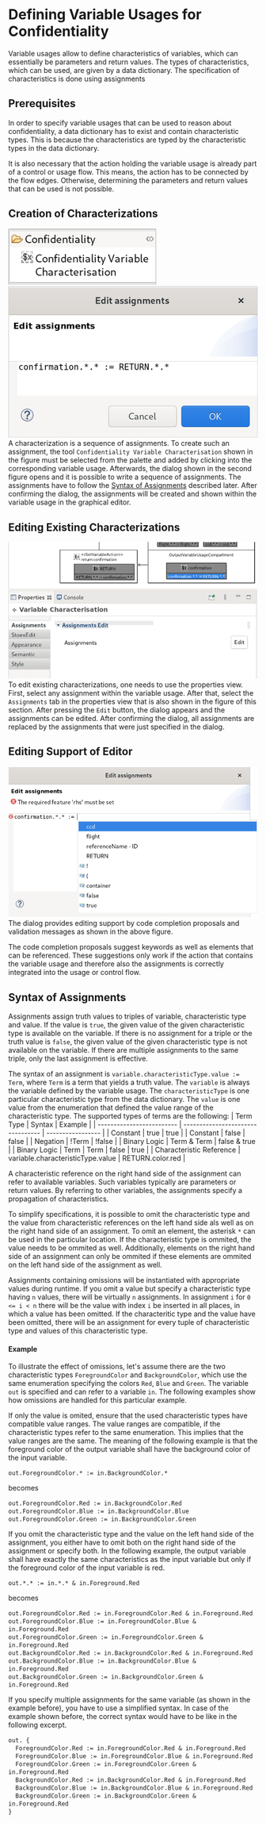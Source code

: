 # Defining Variable Usages for Confidentiality
Variable usages allow to define characteristics of variables, which can essentially be parameters and return values. 
The types of characteristics, which can be used, are given by a data dictionary.
The specification of characteristics is done using assignments

## Prerequisites
In order to specify variable usages that can be used to reason about confidentiality, a data dictionary has to exist and contain characteristic types. 
This is because the characteristics are typed by the characteristic types in the data dictionary.

It is also necessary that the action holding the variable usage is already part of a control or usage flow. 
This means, the action has to be connected by the flow edges. 
Otherwise, determining the parameters and return values that can be used is not possible.

## Creation of Characterizations
![Tool to create variable characterizations for confidentiality](/img/pcm/sirius-variablecharacterization-confidentiality.png) 
![Dialog to edit assignments](/img/pcm/sirius-variablecharacterization-confidentiality-assignmentsdialog.png) 
A characterization is a sequence of assignments. 
To create such an assignment, the tool `Confidentiality Variable Characterisation` shown in the figure must be selected from the palette and added by clicking into the corresponding variable usage. 
Afterwards, the dialog shown in the second figure opens and it is possible to write a sequence of assignments. 
The assignments have to follow the [Syntax of Assignments](#syntax-of-assignments) described later. 
After confirming the dialog, the assignments will be created and shown within the variable usage in the graphical editor.

## Editing Existing Characterizations
![Properties view allowing to edit assignments](/img/pcm/properties-view-assignments.png) 
To edit existing characterizations, one needs to use the properties view. 
First, select any assignment within the variable usage. 
After that, select the `Assignments` tab in the properties view that is also shown in the figure of this section. 
After pressing the `Edit` button, the dialog appears and the assignments can be edited. 
After confirming the dialog, all assignments are replaced by the assignments that were just specified in the dialog.

## Editing Support of Editor
![Editing support in assignments editor](/img/pcm/sirius-variablecharacterization-confidentiality-assignmentsdialog-editingsupport.png) 
The dialog provides editing support by code completion proposals and validation messages as shown in the above figure.

The code completion proposals suggest keywords as well as elements that can be referenced. 
These suggestions only work if the action that contains the variable usage and therefore also the assignments is correctly integrated into the usage or control flow.

## Syntax of Assignments
Assignments assign truth values to triples of variable, characteristic type and value. 
If the value is `true`, the given value of the given characteristic type is available on the variable. 
If there is no assignment for a triple or the truth value is `false`, the given value of the given characteristic type is not available on the variable. 
If there are multiple assignments to the same triple, only the last assignment is effective.

The syntax of an assignment is `variable.characteristicType.value := Term`, where `Term` is a term that yields a truth value. 
The `variable` is always the variable defined by the variable usage. 
The `characteristicType` is one particular characteristic type from the data dictionary. 
The `value` is one value from the enumeration that defined the value range of the characteristic type. 
The supported types of terms are the following:
| Term Type                 | Syntax                            | Example           |
| ------------------------- | --------------------------------- | ----------------- |
| Constant                  | true                              | true              |
| Constant                  | false                             | false             |
| Negation                  | !Term                             | !false            |
| Binary Logic              | Term & Term                       | false & true      |
| Binary Logic              | Term \| Term                      | false \| true     |
| Characteristic Reference  | variable.characteristicType.value | RETURN.color.red  | 

A characteristic reference on the right hand side of the assignment can refer to available variables. 
Such variables typically are parameters or return values. 
By referring to other variables, the assignments specify a propagation of characteristics.

To simplify specifications, it is possible to omit the characteristic type and the value from characteristic references on the left hand side als well as on the right hand side of an assignment. 
To omit an element, the asterisk `*` can be used in the particular location. 
If the characteristic type is ommited, the value needs to be ommited as well. 
Additionally, elements on the right hand side of an assignment can only be ommited if these elements are ommited on the left hand side of the assignment as well.

Assignments containing omissions will be instantiated with appropriate values during runtime. 
If you omit a value but specify a characteristic type having `n` values, there will be virtually `n` assignments. 
In assignment `i` for `0 <= i < n` there will be the value with index `i` be inserted in all places, in which a value has been omitted. 
If the characteritic type and the value have been omitted, there will be an assignment for every tuple of characteristic type and values of this characteristic type.

#### Example
To illustrate the effect of omissions, let's assume there are the two characteristic types `ForegroundColor` and `BackgroundColor`, which use the same enumeration specifying the colors `Red`, `Blue` and `Green`. 
The variable `out` is specified and can refer to a variable `in`. 
The following examples show how omissions are handled for this particular example.

If only the value is omited, ensure that the used characteristic types have compatible value ranges. 
The value ranges are compatible, if the characteristic types refer to the same enumeration. 
This implies that the value ranges are the same. 
The meaning of the following example is that the foreground color of the output variable shall have the background color of the input variable.

```
out.ForegroundColor.* := in.BackgroundColor.*
```
becomes
```
out.ForegroundColor.Red := in.BackgroundColor.Red
out.ForegroundColor.Blue := in.BackgroundColor.Blue
out.ForegroundColor.Green := in.BackgroundColor.Green
```
If you omit the characteristic type and the value on the left hand side of the assignment, you either have to omit both on the right hand side of the assignment or specify both. In the following example, the output variable shall have exactly the same characteristics as the input variable but only if the foreground color of the input variable is red.
```
out.*.* := in.*.* & in.Foreground.Red
```
becomes
```
out.ForegroundColor.Red := in.ForegroundColor.Red & in.Foreground.Red
out.ForegroundColor.Blue := in.ForegroundColor.Blue & in.Foreground.Red
out.ForegroundColor.Green := in.ForegroundColor.Green & in.Foreground.Red
out.BackgroundColor.Red := in.BackgroundColor.Red & in.Foreground.Red
out.BackgroundColor.Blue := in.BackgroundColor.Blue & in.Foreground.Red
out.BackgroundColor.Green := in.BackgroundColor.Green & in.Foreground.Red
```
If you specify multiple assignments for the same variable (as shown in the example before), you have to use a simplified syntax. In case of the example shown before, the correct syntax would have to be like in the following excerpt.
```
out. {
  ForegroundColor.Red := in.ForegroundColor.Red & in.Foreground.Red
  ForegroundColor.Blue := in.ForegroundColor.Blue & in.Foreground.Red
  ForegroundColor.Green := in.ForegroundColor.Green & in.Foreground.Red
  BackgroundColor.Red := in.BackgroundColor.Red & in.Foreground.Red
  BackgroundColor.Blue := in.BackgroundColor.Blue & in.Foreground.Red
  BackgroundColor.Green := in.BackgroundColor.Green & in.Foreground.Red
}
```
